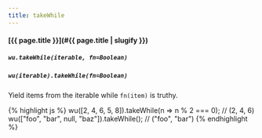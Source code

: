```yaml
---
title: takeWhile
---
```

#### [{{ page.title }}](#{{ page.title | slugify }})
##### `wu.takeWhile(iterable, fn=Boolean)`
##### `wu(iterable).takeWhile(fn=Boolean)`

Yield items from the iterable while `fn(item)` is truthy.

{% highlight js %}
wu([2, 4, 6, 5, 8]).takeWhile(n => n % 2 === 0);
// (2, 4, 6)
wu(["foo", "bar", null, "baz"]).takeWhile();
// ("foo", "bar")
{% endhighlight %}
